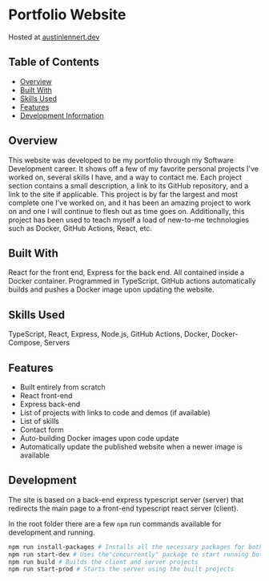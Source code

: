 # Portfolio Website

Hosted at [austinlennert.dev](https://austinlennert.dev)

## Table of Contents

- [Overview](#overview)
- [Built With](#built-with)
- [Skills Used](#skills-used)
- [Features](#features)
- [Development Information](#development)

## Overview

This website was developed to be my portfolio through my Software Development career. It shows off a few of my favorite personal projects I've worked on, several skills I have, and a way to contact me. Each project section contains a small description, a link to its GitHub repository, and a link to the site if applicable. This project is by far the largest and most complete one I've worked on, and it has been an amazing project to work on and one I will continue to flesh out as time goes on. Additionally, this project has been used to teach myself a load of new-to-me technologies such as Docker, GitHub Actions, React, etc.


## Built With

React for the front end, Express for the back end. All contained inside a Docker container. Programmed in TypeScript. GitHub actions automatically builds and pushes a Docker image upon updating the website.


## Skills Used

TypeScript, React, Express, Node.js, GitHub Actions, Docker, Docker-Compose, Servers


## Features

- Built entirely from scratch
- React front-end
- Express back-end
- List of projects with links to code and demos (if available)
- List of skills
- Contact form
- Auto-building Docker images upon code update
- Automatically update the published website when a newer image is available


## Development
The site is based on a back-end express typescript server (server) that redirects the main page to a front-end typescript react server (client).

In the root folder there are a few `npm` run commands available for development and running.

```bash
npm run install-packages # Installs all the necessary packages for both the client and server projects 
npm run start-dev # Uses the"concurrently" package to start running both the client and server in development mode, which will start both servers and provide live updates as code changes
npm run build # Builds the client and server projects
npm run start-prod # Starts the server using the built projects

```
